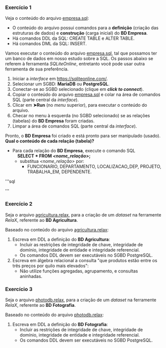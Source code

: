 ### Exercício 1

  Veja o conteúdo do arquivo [empresa.sql](../data/empresa.sql):
  - O conteúdo do arquivo possui comandos para a **definição** (criação das estruturas de dados) e **construção** (carga inicial) do **BD Empresa**.
  - Há comandos DDL da SQL: CREATE TABLE e ALTER TABLE.
  - Há comandos DML da SQL: INSERT.

  Vamos executar o conteúdo do arquivo [empresa.sql](../data/empresa.sql), tal que possamos ter um banco de dados em nosso estudo sobre a SQL. Os passos abaixo se referem à ferramenta _SQLiteOnline_, entretanto você pode usar outra ferramenta de sua preferência.

  1. Iniciar a _interface_ em https://sqliteonline.com/.
  1. Selecionar um SGBD: **MariaDB** ou **PostgreSQL**.
  1. Conectar-se ao SGBD selecionado (clique em **_click to connect_**).
  1. Copiar o conteúdo do arquivo [empresa.sql](../data/empresa.sql) e colar na área de comandos SQL (parte central da _interface_).
  1. Clicar em **&#x27A4;Run** (no _menu_ superior), para executar o conteúdo do arquivo.
  1. Checar no menu à esquerda (no SGBD selecionado) se as relações (tabelas) do **BD Empresa** foram criadas.
  1. Limpar a área de comandos SQL (parte central da _interface_).

Pronto, o **BD Empresa** foi criado e está pronto para ser manipulado (usado).<br>
**Qual o conteúdo de cada relação (tabela)?**
- Para cada relação do **BD Empresa**, execute o comando SQL<br>&nbsp;&nbsp;&nbsp;&nbsp;**SELECT * FROM _<nome_relação>_;**
  - substitua _<nome_relação>_ por:
    - FUNCIONARIO, DEPARTAMENTO, LOCALIZACAO_DEP, PROJETO, TRABALHA_EM, DEPENDENTE.

'''sql

'''

### Exercício 2

  Seja o arquivo [agricultura.relax](../data/agricultura.relax), para a criação de um _dataset_ na ferramente _RelaX_, referente ao **BD Agricultura**.

  Baseado no conteúdo do arquivo [agricultura.relax](../data/agricultura.relax):
  1. Escreva em DDL a definição do **BD Agricultura**:
     - Incluir as restrições de integridade de chave, integridade de domínio, integridade de entidade e integridade referencial.
     - Os comandos DDL devem ser executáveis no SGBD PostgreSQL.
  2. Escreva em álgebra relacional a consulta "que produtos estão entre os três preços por quilo mais elevados":
     - Não utilize funções agregadas, agrupamento, e consultas aninhadas.

### Exercício 3

  Seja o arquivo [photodb.relax](../data/photodb.relax), para a criação de um _dataset_ na ferramente _RelaX_, referente ao **BD Fotografia**.

  Baseado no conteúdo do arquivo [photodb.relax](../data/photodb.relax):
  1. Escreva em DDL a definição do **BD Fotografia**:
     - Incluir as restrições de integridade de chave, integridade de domínio, integridade de entidade e integridade referencial.
     - Os comandos DDL devem ser executáveis no SGBD PostgreSQL.
